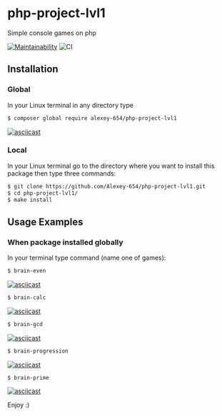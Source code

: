 # php-project-lvl1
Simple console games on php

[![Maintainability](https://api.codeclimate.com/v1/badges/b9574ac0699a8c0cf25c/maintainability)](https://codeclimate.com/github/Alexey-654/php-project-lvl1/maintainability)
![CI](https://github.com/Alexey-654/php-project-lvl1/workflows/CI/badge.svg)

## Installation
### Global
In your Linux terminal in any directory type
```bash
$ composer global require alexey-654/php-project-lvl1
```
[![asciicast](https://asciinema.org/a/1gnWTcbRcybYk0NzBMJMqdiAk.svg)](https://asciinema.org/a/1gnWTcbRcybYk0NzBMJMqdiAk)

### Local
In your Linux terminal go to the directory where you want to install this package then type three commands:
```bash
$ git clone https://github.com/Alexey-654/php-project-lvl1.git
$ cd php-project-lvl1/
$ make install
```

## Usage Examples
### When package installed globally
In your terminal type command (name one of games):
```bash
$ brain-even
```
[![asciicast](https://asciinema.org/a/JPtHHwQrvSCUzS4PZVl5fEYMo.svg)](https://asciinema.org/a/JPtHHwQrvSCUzS4PZVl5fEYMo)

```bash
$ brain-calc
```
[![asciicast](https://asciinema.org/a/lWtVlbWzTrUpWVQ2dOWCrNFQG.svg)](https://asciinema.org/a/lWtVlbWzTrUpWVQ2dOWCrNFQG)


```bash
$ brain-gcd
```
[![asciicast](https://asciinema.org/a/r2FfKmFi8q3A5D9689VGBxhiP.svg)](https://asciinema.org/a/r2FfKmFi8q3A5D9689VGBxhiP)

```bash
$ brain-progression
```
[![asciicast](https://asciinema.org/a/ln0FgiZHb7Lqplp6wjtfxgsxU.svg)](https://asciinema.org/a/ln0FgiZHb7Lqplp6wjtfxgsxU)

```bash
$ brain-prime
```
[![asciicast](https://asciinema.org/a/sYpgdyCyXHl3BSLoerTcV13ob.svg)](https://asciinema.org/a/sYpgdyCyXHl3BSLoerTcV13ob)

Enjoy :)